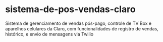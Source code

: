 # sistema-de-pos-vendas-claro
Sistema de gerenciamento de vendas pós-pago, controle de TV Box e aparelhos celulares da Claro, com funcionalidades de registro de vendas, histórico, e envio de mensagens via Twilio
